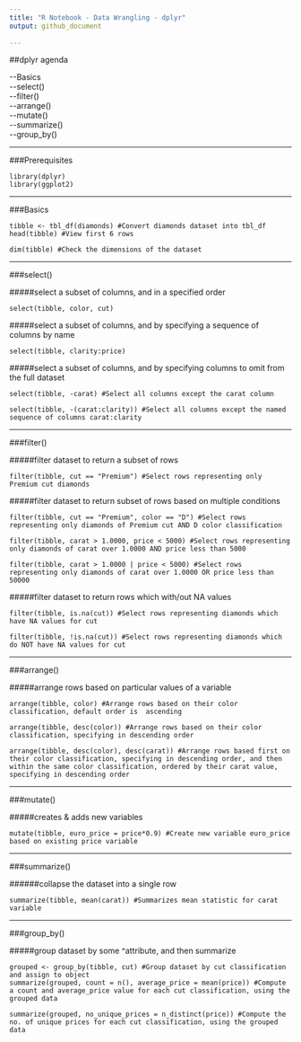 ```yaml
---
title: "R Notebook - Data Wrangling - dplyr"
output: github_document
  
---
```


##dplyr agenda

--Basics   
--select()   
--filter()    
--arrange()    
--mutate()    
--summarize()    
--group_by()    

-----     

###Prerequisites
```{r, message=FALSE}
library(dplyr)
library(ggplot2)
```


-----    

###Basics
```{r}
tibble <- tbl_df(diamonds) #Convert diamonds dataset into tbl_df
head(tibble) #View first 6 rows
```

```{r}
dim(tibble) #Check the dimensions of the dataset
```

-----     

###select()

#####select a subset of columns, and in a specified order
```{r}
select(tibble, color, cut)
```

#####select a subset of columns, and by specifying a sequence of columns by name
```{r}
select(tibble, clarity:price)
```

#####select a subset of columns, and by specifying columns to omit from the full dataset
```{r}
select(tibble, -carat) #Select all columns except the carat column
```
```{r}
select(tibble, -(carat:clarity)) #Select all columns except the named sequence of columns carat:clarity
```

-----     

###filter()

#####filter dataset to return a subset of rows
```{r}
filter(tibble, cut == "Premium") #Select rows representing only Premium cut diamonds
```

#####filter dataset to return subset of rows based on multiple conditions
```{r}
filter(tibble, cut == "Premium", color == "D") #Select rows representing only diamonds of Premium cut AND D color classification 
```

```{r}
filter(tibble, carat > 1.0000, price < 5000) #Select rows representing only diamonds of carat over 1.0000 AND price less than 5000
```

```{r}
filter(tibble, carat > 1.0000 | price < 5000) #Select rows representing only diamonds of carat over 1.0000 OR price less than 50000
```

#####filter dataset to return rows which with/out NA values
```{r}
filter(tibble, is.na(cut)) #Select rows representing diamonds which have NA values for cut
```

```{r}
filter(tibble, !is.na(cut)) #Select rows representing diamonds which do NOT have NA values for cut
```

-----     

###arrange()

#####arrange rows based on particular values of a variable
```{r}
arrange(tibble, color) #Arrange rows based on their color classification, default order is  ascending 
```

```{r}
arrange(tibble, desc(color)) #Arrange rows based on their color classification, specifying in descending order
```

```{r}
arrange(tibble, desc(color), desc(carat)) #Arrange rows based first on their color classification, specifying in descending order, and then within the same color classification, ordered by their carat value, specifying in descending order
```

-----     

###mutate()

#####creates & adds new variables 
```{r}
mutate(tibble, euro_price = price*0.9) #Create new variable euro_price based on existing price variable
```

-----     

###summarize()

######collapse the dataset into a single row
```{r}
summarize(tibble, mean(carat)) #Summarizes mean statistic for carat variable
```

-----     

###group_by()

#####group dataset by some ^attribute, and then summarize
```{r}
grouped <- group_by(tibble, cut) #Group dataset by cut classification and assign to object
summarize(grouped, count = n(), average_price = mean(price)) #Compute a count and average_price value for each cut classification, using the grouped data
```

```{r}
summarize(grouped, no_unique_prices = n_distinct(price)) #Compute the no. of unique prices for each cut classification, using the grouped data
```

